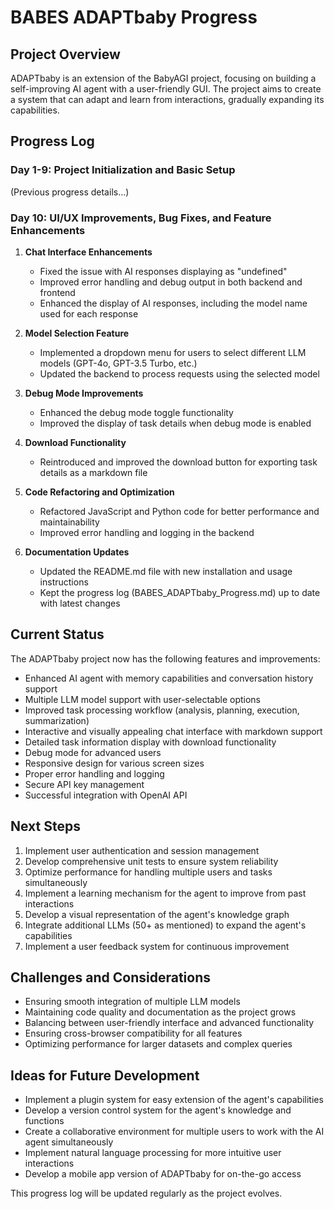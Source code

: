 # BABES ADAPTbaby Progress

## Project Overview
ADAPTbaby is an extension of the BabyAGI project, focusing on building a self-improving AI agent with a user-friendly GUI. The project aims to create a system that can adapt and learn from interactions, gradually expanding its capabilities.

## Progress Log

### Day 1-9: Project Initialization and Basic Setup
(Previous progress details...)

### Day 10: UI/UX Improvements, Bug Fixes, and Feature Enhancements

1. **Chat Interface Enhancements**
   - Fixed the issue with AI responses displaying as "undefined"
   - Improved error handling and debug output in both backend and frontend
   - Enhanced the display of AI responses, including the model name used for each response

2. **Model Selection Feature**
   - Implemented a dropdown menu for users to select different LLM models (GPT-4o, GPT-3.5 Turbo, etc.)
   - Updated the backend to process requests using the selected model

3. **Debug Mode Improvements**
   - Enhanced the debug mode toggle functionality
   - Improved the display of task details when debug mode is enabled

4. **Download Functionality**
   - Reintroduced and improved the download button for exporting task details as a markdown file

5. **Code Refactoring and Optimization**
   - Refactored JavaScript and Python code for better performance and maintainability
   - Improved error handling and logging in the backend

6. **Documentation Updates**
   - Updated the README.md file with new installation and usage instructions
   - Kept the progress log (BABES_ADAPTbaby_Progress.md) up to date with latest changes

## Current Status
The ADAPTbaby project now has the following features and improvements:

- Enhanced AI agent with memory capabilities and conversation history support
- Multiple LLM model support with user-selectable options
- Improved task processing workflow (analysis, planning, execution, summarization)
- Interactive and visually appealing chat interface with markdown support
- Detailed task information display with download functionality
- Debug mode for advanced users
- Responsive design for various screen sizes
- Proper error handling and logging
- Secure API key management
- Successful integration with OpenAI API

## Next Steps

1. Implement user authentication and session management
2. Develop comprehensive unit tests to ensure system reliability
3. Optimize performance for handling multiple users and tasks simultaneously
4. Implement a learning mechanism for the agent to improve from past interactions
5. Develop a visual representation of the agent's knowledge graph
6. Integrate additional LLMs (50+ as mentioned) to expand the agent's capabilities
7. Implement a user feedback system for continuous improvement

## Challenges and Considerations

- Ensuring smooth integration of multiple LLM models
- Maintaining code quality and documentation as the project grows
- Balancing between user-friendly interface and advanced functionality
- Ensuring cross-browser compatibility for all features
- Optimizing performance for larger datasets and complex queries

## Ideas for Future Development

- Implement a plugin system for easy extension of the agent's capabilities
- Develop a version control system for the agent's knowledge and functions
- Create a collaborative environment for multiple users to work with the AI agent simultaneously
- Implement natural language processing for more intuitive user interactions
- Develop a mobile app version of ADAPTbaby for on-the-go access

This progress log will be updated regularly as the project evolves.